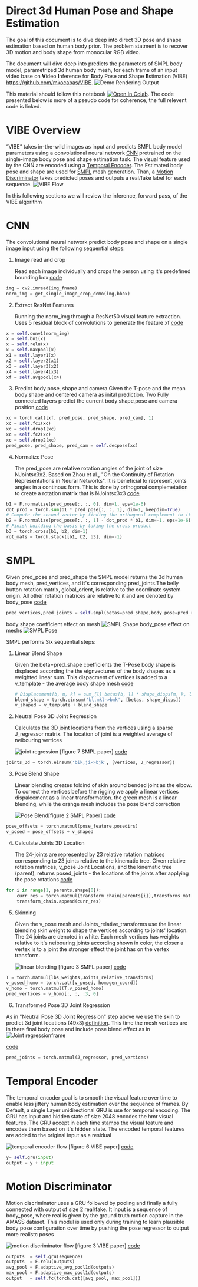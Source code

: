 # Direct 3d Human Pose and Shape Estimation

The goal of this document is to dive deep into direct 3D pose and shape estimation based on human body prior. The problem statment is to recover 3D motion and body shape from monocular RGB video.

The document will dive deep into predicts the parameters of SMPL body model, parametrized 3d human body mesh, for each frame of an input video base on **V**ideo **I**nference for **B**ody
Pose and Shape **E**stimation (VIBE) https://github.com/mkocabas/VIBE.
![Demo Rendering Output](./assets/images/rendering_demo.gif)

This material should follow this notebook
[![Open In Colab](https://colab.research.google.com/assets/colab-badge.svg)](https://github.com/ikvision/VIBE/blob/master/VIBE_and_SMPL.ipynb). The code presented below is more of a pseudo code for coherence, the full relevent code is linked.

# VIBE Overview

“VIBE” takes in-the-wild images as input and predicts SMPL body model parameters using a convolutional neural network [CNN](#cnn)
 pretrained on the single-image body pose and shape estimation task. The visual feature used by the CNN are encoded using a [Temporal Encoder](#temporal-encoder). The Estimated body pose and shape are used for [SMPL](#smpl) mesh generation. Than, a [Motion Discriminator](#motion-discriminator) takes predicted poses and outputs a real/fake label for each sequence.
![VIBE Flow](./assets/images/VIBE_flow.png)

In this following sections we will review the inference, forward pass, of the VIBE algorithm

# CNN

The  convolutional neural network predict body pose and shape on a single image input using the following sequential steps:

1. Image read and crop
   
    Read each image individually and crops the person using it's predefined bounding box
    [code](https://github.com/ikvision/VIBE/blob/0a4faaf231d76d68416adfc544e3e16cbeb67b16/lib/dataset/inference.py#L59-L70)

```python
img = cv2.imread(img_fname)
norm_img = get_single_image_crop_demo(img,bbox)
```

2. Extract ResNet Features
   
   Running the norm_img through a ResNet50 visual feature extraction. Uses 5 residual block of convolutions to generate the feature xf [code](https://github.com/ikvision/VIBE/blob/0a4faaf231d76d68416adfc544e3e16cbeb67b16/lib/models/spin.py#L220)

```python
x = self.conv1(norm_img)
x = self.bn1(x)
x = self.relu(x)
x = self.maxpool(x)
x1 = self.layer1(x)
x2 = self.layer2(x1)
x3 = self.layer3(x2)
x4 = self.layer4(x3)
xf = self.avgpool(x4)
```

3. Predict body pose, shape and camera
   Given the T-pose and the mean body shape and centered camera as inital prediction. Two Fully connected layers predict the current body shape,pose and camera position  [code](https://github.com/ikvision/VIBE/blob/0a4faaf231d76d68416adfc544e3e16cbeb67b16/lib/models/spin.py#L263-L271)

```python
xc = torch.cat([xf, pred_pose, pred_shape, pred_cam], 1)
xc = self.fc1(xc)
xc = self.drop1(xc)
xc = self.fc2(xc)
xc = self.drop2(xc)
pred_pose, pred_shape, pred_cam = self.decpose(xc)
```

4. Normalize Pose

   The pred_pose are relative rotation angles of the joint of size NJointsx3x2.
   Based on Zhou et al., "On the Continuity of Rotation Representations in Neural Networks". It is beneficial to represent joints angles in a continous form. This is done by orthogonal complemetation to create a rotation matrix that is NJointsx3x3  [code](https://github.com/ikvision/VIBE/blob/0a4faaf231d76d68416adfc544e3e16cbeb67b16/lib/models/spin.py#L92)

```python
b1 = F.normalize(pred_pose[:, :, 0], dim=1, eps=1e-6)
dot_prod = torch.sum(b1 * pred_pose[:, :, 1], dim=1, keepdim=True)
# Compute the second vector by finding the orthogonal complement to it
b2 = F.normalize(pred_pose[:, :, 1] - dot_prod * b1, dim=-1, eps=1e-6)
# Finish building the basis by taking the cross product
b3 = torch.cross(b1, b2, dim=1)
rot_mats = torch.stack([b1, b2, b3], dim=-1)
```
    
# SMPL
Given pred_pose and pred_shape the SMPL model returns the 3d human body mesh, pred_vertices, and it's corresponding pred_joints.The belly button rotation matrix, global_orient, is relative to the coordinate system origin. All other rotation matrices are relative to it and are denoted by body_pose  [code](https://github.com/ikvision/VIBE/blob/0a4faaf231d76d68416adfc544e3e16cbeb67b16/lib/models/spin.py#L275-L283)
```python
pred_vertices,pred_joints = self.smpl(betas=pred_shape,body_pose=pred_rotmat[:, 1:],global_orient=pred_rotmat[:, 0]
```
body shape coefficient effect on mesh
![SMPL Shape](./assets/images/SMPL_Shape.png)
body_pose effect on meshs
![SMPL Pose](./assets/images/SMPL_Pose.png)

SMPL performs Six sequential steps:
1. Linear Blend Shape

    Given the beta=pred_shape coefficients the T-Pose body shape is displaced according the the eignvectures of the body shapes as a weighted linear sum. This dispacment of vertices is added to a v_template - the average body shape mesh [code](https://github.com/vchoutas/smplx/blob/03813b7ffab9e9a9a0dfbf441329dedf5ae6176e/smplx/lbs.py#L262-L265)
   
    ```python
    # Displacement[b, m, k] = sum_{l} betas[b, l] * shape_disps[m, k, l] i.e. Multiply each shape displacement by it's corresponding beta and than sum them.
    blend_shape = torch.einsum('bl,mkl->bmk', [betas, shape_disps])
    v_shaped = v_template + blend_shape
    ```

2. Neutral Pose 3D Joint Regression
   
    Calculates the 3D joint locations from the vertices using a sparse J_regressor matrix. The location of joint is a weighted average of neibouring vertices
    
    ![joint regression](./assets/images/j_regressor.png) [figure 7 SMPL paper]
    [code](https://github.com/vchoutas/smplx/blob/2144d5ca0272275e1b6f82af2a476d1f2c606814/smplx/lbs.py#L242)
```python
joints_3d = torch.einsum('bik,ji->bjk', [vertices, J_regressor])
```

3. Pose Blend Shape
   
   Linear blending creates foldind of skin around bended joint as the elbow. To correct the vertices before the rigging we apply a linear vertices dispalcement as a linear transformation.
   the green mesh is a linear blending, while the orange mesh includes the pose blend correction 
   
   ![Pose Blend](./assets/images/SMPL_VS_LinearBlend.png)[figure 2 SMPL Paper]
   [code](https://github.com/vchoutas/smplx/blob/2144d5ca0272275e1b6f82af2a476d1f2c606814/smplx/lbs.py#L200-L203)
   
```python
pose_offsets = torch.matmul(pose_feature,posedirs)
v_posed = pose_offsets + v_shaped
```

4. Calculate Joints 3D Location

   The 24-joints are represented by 23 relative rotation matrices corresponding to 23 joints relative to the kinematic tree. Given relative rotation matrices, v_pose Joint Locations, and the kinematic tree (parent), returns  posed_joints - the locations of the joints after applying the pose rotations [code](https://github.com/vchoutas/smplx/blob/2144d5ca0272275e1b6f82af2a476d1f2c606814/smplx/lbs.py#L350-L369)
   
```python
for i in range(1, parents.shape[0]):
    curr_res = torch.matmul(transform_chain[parents[i]],transforms_mat[:, i])
    transform_chain.append(curr_res)
```

5. Skinning
   
   Given the v_pose mesh and Joints_relative_transforms use the linear blending skin weight to shape the vertices according to joints' location.
   The 24 joints are denoted in white. Each mesh vertices has weights relative to it's neibouring joints according shown in color, the closer a vertex is to a joint the stronger effect the joint has on the vertex transform.
   
    ![linear blending](./assets/images/linear_blend_weights.png) [figure 3 SMPL paper]
    [code](https://github.com/vchoutas/smplx/blob/03813b7ffab9e9a9a0dfbf441329dedf5ae6176e/smplx/lbs.py#L209-L220)

```python
T = torch.matmul(lbs_weights,Joints_relative_transforms)
v_posed_homo = torch.cat([v_posed, homogen_coord])
v_homo = torch.matmul(T,v_posed_homo)
pred_vertices = v_homo[:, :, :3, 0]
```
6. Transformed Pose 3D Joint Regression

As in "Neutral Pose 3D Joint Regression" step above we use the skin to predict 3d joint locations (49x3) [definition](https://github.com/mkocabas/VIBE/blob/master/lib/models/spin.py#L37-L55). This time the mesh vertices are in there final body pose and include pose blend effect as in ![Joint regressionframe](./assets/images/Joint_regression_frame.png) 

[code](https://github.com/mkocabas/VIBE/blob/master/lib/models/spin.py#L393)
```python
pred_joints = torch.matmul(J_regressor, pred_vertices)
```
# Temporal Encoder
The temporal encoder goal is to smooth the visual feature over time to enable less jittery human body estimation over the sequence of frames. By Default, a single Layer unidirectional GRU is use for temporal encoding. The GRU has input and hidden state of size 2048 encodes the hmr visual features.
The GRU accept in each time stamps the visual feature and encodes them based on it's hidden state. The encoded temporal features are added to the original input as a residual 

![temporal encoder flow](./assets/images/temporal_encoding.png) [figure 6 VIBE paper]
[code](https://github.com/mkocabas/VIBE/blob/731c27382978e242fc1492c4bf53ddd72fd345de/lib/models/vibe.py#L51-L62)

```python
y= self.gru(input)
output = y + input
```

# Motion Discriminator
Motion discriminator uses a GRU followed by pooling and finally a fully connected with output of size 2 real/fake. It input is a sequence of body_pose, where real is given by the ground truth motion capture in the AMASS dataset. This modul is used only during training to learn plausible body pose configuration over time by pushing the pose regressor to output more realistc poses 

![motion discriminator flow](./assets/images/motion_discriminator.png) [figure 3 VIBE paper]
[code](https://github.com/mkocabas/VIBE/blob/731c27382978e242fc1492c4bf53ddd72fd345de/lib/models/motion_discriminator.py#L72-L84)
 
```python
outputs  = self.gru(sequence)
outputs  = F.relu(outputs)
avg_pool = F.adaptive_avg_pool1d(outputs)
max_pool = F.adaptive_max_pool1d(outputs)
output   = self.fc(torch.cat([avg_pool, max_pool]))
```
